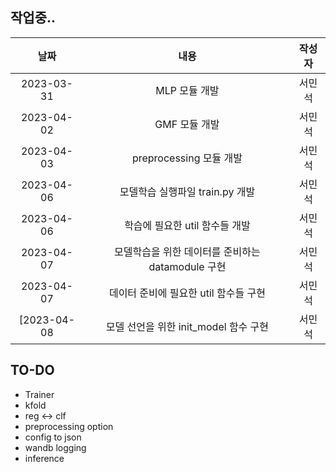 작업중..
---
|날짜|내용|작성자|
|:---:|:---:|:---:|
|2023-03-31|MLP 모듈 개발|서민석|
|2023-04-02|GMF 모듈 개발|서민석|
|2023-04-03|preprocessing 모듈 개발|서민석|
|2023-04-06|모델학습 실행파일 train.py 개발|서민석|
|2023-04-06|학습에 필요한 util 함수들 개발|서민석|
|2023-04-07|모델학습을 위한 데이터를 준비하는 datamodule 구현|서민석|
|2023-04-07|데이터 준비에 필요한 util 함수들 구현|서민석|
[2023-04-08|모델 선언을 위한 init_model 함수 구현|서민석|

TO-DO
---
* Trainer
* kfold
* reg <-> clf
* preprocessing option
* config to json
* wandb logging
* inference
